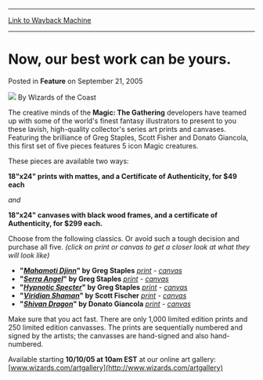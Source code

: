 
---
[Link to Wayback Machine](https://web.archive.org/web/20220807160231/https://magic.wizards.com/en/articles/archive/feature/now-our-best-work-can-be-yours-2005-09-21)

[_metadata_:author]:- "Wizards of the Coast"
[_metadata_:description]:- "The creative minds of the Magic: The Gathering developers have teamed up with some of the world's finest fantasy illustrators to present to you these lavish, high-quality collector's series art prints and canvases. Featuring the brilliance of Greg Staples, Scott Fisher and Donato Giancola, this first set of five pieces features 5 icon Magic creatures. These pieces are"
[_metadata_:generator]:- "Drupal 7 (http://drupal.org)"
[_metadata_:publish_date]:- "2005-09-21"
[_metadata_:title]:- "Now, our best work can be yours."
[_metadata_:wayback_capture_timestamp]:- "2022-08-07 16:02:31+00:00"
[_metadata_:wayback_raw_url]:- "https://web.archive.org/web/20220807160231id_/https://magic.wizards.com/en/articles/archive/feature/now-our-best-work-can-be-yours-2005-09-21"
[_metadata_:wayback_url]:- "https://magic.wizards.com/en/articles/archive/feature/now-our-best-work-can-be-yours-2005-09-21"
---


Now, our best work can be yours.
================================



 Posted in **Feature**
 on September 21, 2005 






![](https://media.magic.wizards.com/styles/auth_small/public/images/person/wizards_author.jpg)
By Wizards of the Coast











The creative minds of the **Magic: The Gathering** developers have teamed up with some of the world's finest fantasy illustrators to present to you these lavish, high-quality collector's series art prints and canvases. Featuring the brilliance of Greg Staples, Scott Fisher and Donato Giancola, this first set of five pieces features 5 icon Magic creatures.



These pieces are available two ways:


**18"x24" prints with mattes, and a Certificate of Authenticity, for $49 each**


*and*


**18"x24" canvases with black wood frames, and a certificate of Authenticity, for $299 each.**


Choose from the following classics. Or avoid such a tough decision and purchase all five. *(click on print or canvas to get a closer look at what they will look like)*



* **"[*Mahamoti Djinn*](https://gatherer.wizards.com/Pages/Card/Details.aspx?name=Mahamoti+Djinn)" by Greg Staples** 
*[print](http://www.wizards.com/mpr/images/mahamdj_print.jpg) - [canvas](http://www.wizards.com/mpr/images/mahamdj_canvas.jpg)*
* **"[*Serra Angel*](https://gatherer.wizards.com/Pages/Card/Details.aspx?name=Serra+Angel)" by Greg Staples** 
*[print](http://www.wizards.com/mpr/images/serra_print.jpg) - [canvas](http://www.wizards.com/mpr/images/serra_canvas.jpg)*
* **"[*Hypnotic Specter*](https://gatherer.wizards.com/Pages/Card/Details.aspx?name=Hypnotic+Specter)" by Greg Staples** 
*[print](http://www.wizards.com/mpr/images/hypnospec_print.jpg) - [canvas](http://www.wizards.com/mpr/images/hypnospect_canvas.jpg)*
* **"[*Viridian Shaman*](https://gatherer.wizards.com/Pages/Card/Details.aspx?name=Viridian+Shaman)" by Scott Fischer** 
*[print](http://www.wizards.com/mpr/images/viridsham_print.jpg) - [canvas](http://www.wizards.com/mpr/images/viridsham_canvas.jpg)*
* **"[*Shivan Dragon*](https://gatherer.wizards.com/Pages/Card/Details.aspx?name=Shivan+Dragon)" by Donato Giancola** 
*[print](http://www.wizards.com/mpr/images/shivan_print.jpg) - [canvas](http://www.wizards.com/mpr/images/shivan_canvas.jpg)*

Make sure that you act fast. There are only 1,000 limited edition prints and 250 limited edition canvasses. The prints are sequentially numbered and signed by the artists; the canvasses are hand-signed and also hand-numbered. 


Available starting **10/10/05 at 10am EST** at our online art gallery: [www.wizards.com/artgallery](http://www.wizards.com/artgallery)







